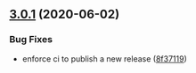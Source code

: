 ## [3.0.1](https://github.com/ridvanaltun/eksi-sozluk/compare/v3.0.0...v3.0.1) (2020-06-02)


### Bug Fixes

* enforce ci to publish a new release ([8f37119](https://github.com/ridvanaltun/eksi-sozluk/commit/8f3711988f4e3a58d92ecf0eae64a2f8e370d216))

